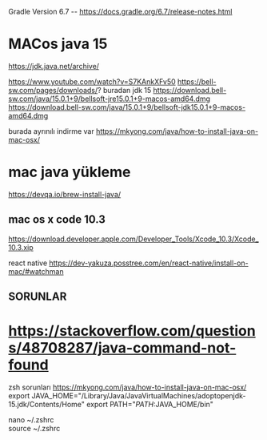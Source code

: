Gradle Version 6.7 -- https://docs.gradle.org/6.7/release-notes.html

# MACos java 15 
https://jdk.java.net/archive/

https://www.youtube.com/watch?v=S7KAnkXFv50
https://bell-sw.com/pages/downloads/? buradan jdk 15 
https://download.bell-sw.com/java/15.0.1+9/bellsoft-jre15.0.1+9-macos-amd64.dmg
https://download.bell-sw.com/java/15.0.1+9/bellsoft-jdk15.0.1+9-macos-amd64.dmg

burada ayrınılı indirme var 
https://mkyong.com/java/how-to-install-java-on-mac-osx/

# mac java yükleme 
https://devqa.io/brew-install-java/

## mac os x code 10.3 

https://download.developer.apple.com/Developer_Tools/Xcode_10.3/Xcode_10.3.xip


react native 
https://dev-yakuza.posstree.com/en/react-native/install-on-mac/#watchman

## SORUNLAR
# https://stackoverflow.com/questions/48708287/java-command-not-found
zsh sorunları https://mkyong.com/java/how-to-install-java-on-mac-osx/
export JAVA_HOME="/Library/Java/JavaVirtualMachines/adoptopenjdk-15.jdk/Contents/Home"
export PATH="$PATH:$JAVA_HOME/bin"


nano ~/.zshrc   
source ~/.zshrc 